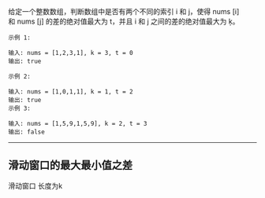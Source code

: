 给定一个整数数组，判断数组中是否有两个不同的索引 i 和 j，使得 nums [i] 和 nums [j] 的差的绝对值最大为 t，并且 i 和 j 之间的差的绝对值最大为 ķ。

```case
示例 1:

输入: nums = [1,2,3,1], k = 3, t = 0
输出: true

示例 2:

输入: nums = [1,0,1,1], k = 1, t = 2
输出: true
示例 3:

输入: nums = [1,5,9,1,5,9], k = 2, t = 3
输出: false
```

---

## 滑动窗口的最大最小值之差

滑动窗口 长度为k
